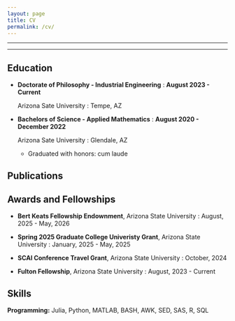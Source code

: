 ```yaml
---
layout: page
title: CV
permalink: /cv/
---
```


---
---

## Education

- **Doctorate of Philosophy - Industrial Engineering**
  : **August 2023 - Current**
  
  Arizona Sate University 
    : Tempe, AZ
  
- **Bachelors of Science - Applied Mathematics**
  : **August 2020 - December 2022**
  
  Arizona Sate University 
    : Glendale, AZ
  
  - Graduated with honors: cum laude

## Publications

[~P1]: **TBD**

## Awards and Fellowships

- **Bert Keats Fellowship Endownment**, Arizona State University
  : August, 2025 - May, 2026

- **Spring 2025 Graduate College Univeristy Grant**, Arizona State University
  : January, 2025 - May, 2025

- **SCAI Conference Travel Grant**, Arizona State University
  : October, 2024

- **Fulton Fellowship**, Arizona State University
  : August, 2023 - Current

## Skills

**Programming:** Julia, Python, MATLAB, BASH, AWK, SED, SAS, R, SQL
